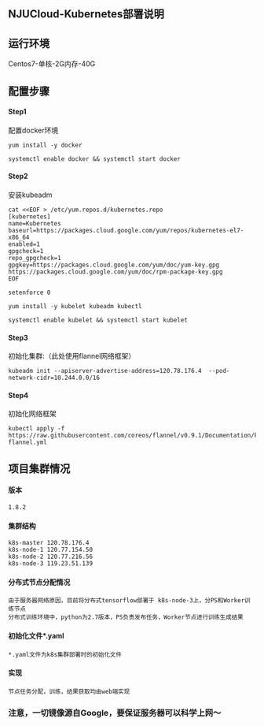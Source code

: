 NJUCloud-Kubernetes部署说明
--------------------------

## 运行环境
Centos7-单核-2G内存-40G


## 配置步骤

#### Step1
配置docker环境

```
yum install -y docker
```
```
systemctl enable docker && systemctl start docker
```

#### Step2
安装kubeadm

```
cat <<EOF > /etc/yum.repos.d/kubernetes.repo
[kubernetes]
name=Kubernetes
baseurl=https://packages.cloud.google.com/yum/repos/kubernetes-el7-x86_64
enabled=1
gpgcheck=1
repo_gpgcheck=1
gpgkey=https://packages.cloud.google.com/yum/doc/yum-key.gpg https://packages.cloud.google.com/yum/doc/rpm-package-key.gpg
EOF
```
```
setenforce 0
```
```
yum install -y kubelet kubeadm kubectl
```

```
systemctl enable kubelet && systemctl start kubelet
```

#### Step3
初始化集群:（此处使用flannel网络框架）

```
kubeadm init --apiserver-advertise-address=120.78.176.4  --pod-network-cidr=10.244.0.0/16
```

#### Step4
初始化网络框架

```
kubectl apply -f https://raw.githubusercontent.com/coreos/flannel/v0.9.1/Documentation/kube-flannel.yml
```

## 项目集群情况
#### 版本 
	1.8.2
	
#### 集群结构
	k8s-master 120.78.176.4
  	k8s-node-1 120.77.154.50
  	k8s-node-2 120.77.216.56 
  	k8s-node-3 119.23.51.139
  	
#### 分布式节点分配情况
	由于服务器网络原因，目前将分布式tensorflow部署于 k8s-node-3上，分PS和Worker训练节点
	分布式训练环境中，python为2.7版本，PS负责发布任务，Worker节点进行训练生成结果
	
#### 初始化文件*.yaml
	*.yaml文件为k8s集群部署时的初始化文件
	
#### 实现
	节点任务分配，训练，结果获取均由web端实现
	
	
### 注意，一切镜像源自Google，要保证服务器可以科学上网～